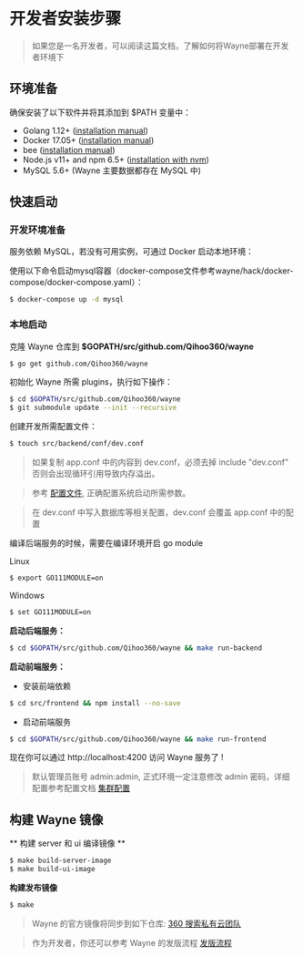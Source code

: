 # 开发者安装步骤
> 如果您是一名开发者，可以阅读这篇文档，了解如何将Wayne部署在开发者环境下

## 环境准备

确保安装了以下软件并将其添加到 $PATH 变量中：

- Golang 1.12+ ([installation manual](https://golang.org/dl/))
- Docker 17.05+ ([installation manual](https://docs.docker.com/install))
- bee  ([installation manual](https://github.com/beego/bee))
- Node.js v11+ and npm 6.5+ ([installation with nvm](https://github.com/creationix/nvm#usage))
- MySQL 5.6+ (Wayne 主要数据都存在 MySQL 中)

## 快速启动

### 开发环境准备
服务依赖 MySQL，若没有可用实例，可通过 Docker 启动本地环境：

使用以下命令启动mysql容器（docker-compose文件参考wayne/hack/docker-compose/docker-compose.yaml）：

```bash
$ docker-compose up -d mysql
```

### 本地启动

克隆 Wayne 仓库到 **$GOPATH/src/github.com/Qihoo360/wayne**

```bash
$ go get github.com/Qihoo360/wayne
```

初始化 Wayne 所需 plugins，执行如下操作：

```bash
$ cd $GOPATH/src/github.com/Qihoo360/wayne
$ git submodule update --init --recursive 
```

创建开发所需配置文件：

```bash
$ touch src/backend/conf/dev.conf
```

> 如果复制 app.conf 中的内容到 dev.conf，必须去掉 include "dev.conf" 否则会出现循环引用导致内存溢出。

> 参考 [配置文件](configuration.md), 正确配置系统启动所需参数。

> 在 dev.conf 中写入数据库等相关配置，dev.conf 会覆盖 app.conf 中的配置

编译后端服务的时候，需要在编译环境开启 go module

Linux
```bash
$ export GO111MODULE=on
```

Windows
```bash
$ set GO111MODULE=on
```

**启动后端服务：**

```bash
$ cd $GOPATH/src/github.com/Qihoo360/wayne && make run-backend
```

**启动前端服务：**

- 安装前端依赖

```bash
$ cd src/frontend && npm install --no-save
```

- 启动前端服务

```bash
$ cd $GOPATH/src/github.com/Qihoo360/wayne && make run-frontend
```

现在你可以通过 http://localhost:4200 访问 Wayne 服务了 !

> 默认管理员账号 admin:admin, 正式环境一定注意修改 admin 密码，详细配置参考配置文档 [集群配置](../admin/cluster.md)

## 构建 Wayne 镜像

** 构建 server 和 ui 编译镜像 **

```bash
$ make build-server-image
$ make build-ui-image
```

**构建发布镜像**
```bash
$ make 
```

> Wayne 的官方镜像将同步到如下仓库:  [360 搜索私有云团队](https://hub.docker.com/u/360cloud/)

> 作为开发者，你还可以参考 Wayne 的发版流程 [发版流程](e-flow.md)

